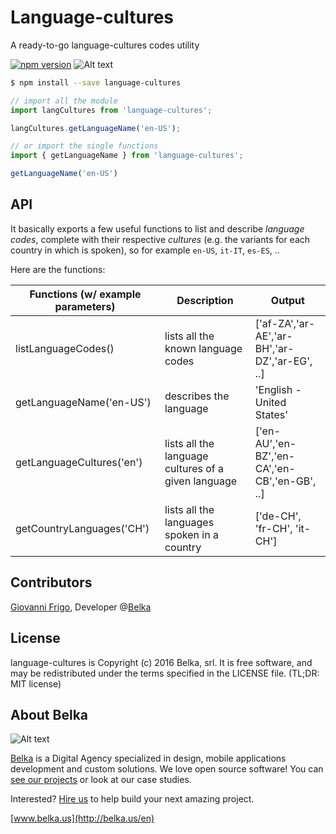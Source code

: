 # Language-cultures

A ready-to-go language-cultures codes utility

[![npm version](https://badge.fury.io/js/language-cultures.svg)](https://badge.fury.io/js/language-cultures)
![Alt text](https://img.shields.io/badge/license-MIT-green.svg?style=flat)

```bash
$ npm install --save language-cultures
```

```js
// import all the module
import langCultures from 'language-cultures';

langCultures.getLanguageName('en-US');

// or import the single functions
import { getLanguageName } from 'language-cultures';

getLanguageName('en-US')
```

## API

It basically exports a few useful functions to list and describe *language codes*, complete with their respective *cultures* (e.g. the variants for each country in which is spoken), so for example `en-US`, `it-IT`, `es-ES`, ..

Here are the functions:

| Functions (w/ example parameters) | Description                                         | Output                                        |
|-----------------------------------|-----------------------------------------------------|-----------------------------------------------|
| listLanguageCodes()               | lists all the known language codes                  | ['af-ZA','ar-AE','ar-BH','ar-DZ','ar-EG', ..] |
| getLanguageName('en-US')          | describes the language                              | 'English - United States'                     |
| getLanguageCultures('en')         | lists all the language cultures of a given language | ['en-AU','en-BZ','en-CA','en-CB','en-GB', ..] |
| getCountryLanguages('CH')         | lists all the languages spoken in a country         | ['de-CH', 'fr-CH', 'it-CH']                   |

## Contributors
[Giovanni Frigo](https://github.com/giovannifrigo), Developer @[Belka](https://github.com/BelkaLab)

## License
language-cultures is Copyright (c) 2016 Belka, srl. It is free software, and may be redistributed under the terms specified in the LICENSE file. (TL;DR: MIT license)

## About Belka
![Alt text](http://s2.postimg.org/rcjk3hf5x/logo_rosso.jpg)

[Belka](http://belka.us/en) is a Digital Agency specialized in design, mobile applications development and custom solutions.
We love open source software! You can [see our projects](http://belka.us/en/portfolio/) or look at our case studies.

Interested? [Hire us](http://belka.us/en/contacts/) to help build your next amazing project.

[www.belka.us](http://belka.us/en)
